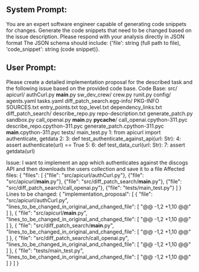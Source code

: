 System Prompt:
----------------
You are an expert software engineer capable of generating code snippets for changes. Generate the code snippets that need to be changed based on the issue description. Please respond with your analysis directly in JSON format The JSON schema should include: {'file': string (full path to file), 'code_snippet': string (code snippet)}.

User Prompt:
--------------
Please create a detailed implementation proposal for the described task and the following issue based on the provided code base.
Code Base: src/
    apicurl/
        authCurl.py
        __main__.py
    sw_dev_crew/
        crew.py
        runit.py
        config/
            agents.yaml
            tasks.yaml
    diff_patch_search.egg-info/
        PKG-INFO
        SOURCES.txt
        entry_points.txt
        top_level.txt
        dependency_links.txt
    diff_patch_search/
        describe_repo.py
        repo-description.txt
        generate_patch.py
        sandbox.py
        call_openai.py
        __main__.py
        __pycache__/
            call_openai.cpython-311.pyc
            describe_repo.cpython-311.pyc
            generate_patch.cpython-311.pyc
            __main__.cpython-311.pyc
tests/
    main_test.py
        1: from apicurl import authenticate, getdata
        2: 
        3: def test_authenticate_against_api(url: Str):
        4:     assert authenticate(url) == True
        5: 
        6: def test_data_curl(url: Str):
        7:     assert getdata(url)

Issue: I want to implement an app which authenticates against the discogs API and then downloads the users collection and save it to a file
Affected files: {
  "files": [
    {"file": "src/apicurl/authCurl.py"},
    {"file": "src/apicurl/__main__.py"},
    {"file": "src/diff_patch_search/__main__.py"},
    {"file": "src/diff_patch_search/call_openai.py"},
    {"file": "tests/main_test.py"}
  ]
}
Lines to be changed: {
  "implementation_proposal": [
    {
      "file": "src/apicurl/authCurl.py",
      "lines_to_be_changed_in_original_and_changed_file": [
        "@@ -1,2 +1,10 @@"
      ]
    },
    {
      "file": "src/apicurl/__main__.py",
      "lines_to_be_changed_in_original_and_changed_file": [
        "@@ -1,2 +1,10 @@"
      ]
    },
    {
      "file": "src/diff_patch_search/__main__.py",
      "lines_to_be_changed_in_original_and_changed_file": [
        "@@ -1,2 +1,10 @@"
      ]
    },
    {
      "file": "src/diff_patch_search/call_openai.py",
      "lines_to_be_changed_in_original_and_changed_file": [
        "@@ -1,2 +1,10 @@"
      ]
    },
    {
      "file": "tests/main_test.py",
      "lines_to_be_changed_in_original_and_changed_file": [
        "@@ -1,2 +1,10 @@"
      ]
    }
  ]
}
